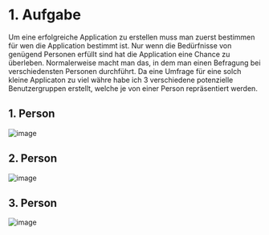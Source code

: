 # 1. Aufgabe
Um eine erfolgreiche Application zu erstellen muss man zuerst bestimmen für wen die Application bestimmt ist. Nur wenn die Bedürfnisse von genügend Personen erfüllt sind hat die Application eine Chance zu überleben. Normalerweise macht man das, in dem man einen Befragung bei verschiedensten Personen durchführt. Da eine Umfrage für eine solch kleine Applicaton zu viel währe habe ich 3 verschiedene potenzielle Benutzergruppen erstellt, welche je von einer Person repräsentiert werden.

## 1. Person
![image](https://user-images.githubusercontent.com/99135388/202279934-9ba9e2b3-1b1c-4de0-ae30-225a91aeb1df.png)

## 2. Person
![image](https://user-images.githubusercontent.com/99135388/202280028-4a94876f-169f-4e17-b0fe-b7834582aa8a.png)

## 3. Person
![image](https://user-images.githubusercontent.com/99135388/202280068-fdc9673c-ac68-427b-8087-9eade3f7e37e.png)

